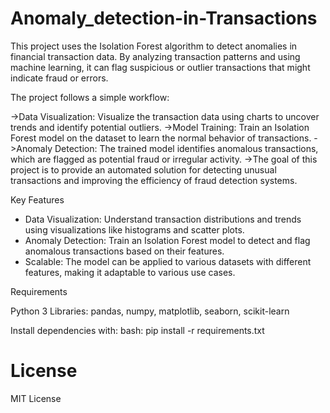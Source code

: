 # Anomaly_detection-in-Transactions

This project uses the Isolation Forest algorithm to detect anomalies in financial transaction data. By analyzing transaction patterns and using machine learning, it can flag suspicious or outlier transactions that might indicate fraud or errors.

The project follows a simple workflow:

->Data Visualization: Visualize the transaction data using charts to uncover trends and identify potential outliers.
->Model Training: Train an Isolation Forest model on the dataset to learn the normal behavior of transactions.
->Anomaly Detection: The trained model identifies anomalous transactions, which are flagged as potential fraud or irregular activity.
->The goal of this project is to provide an automated solution for detecting unusual transactions and improving the efficiency of fraud detection systems.

Key Features
* Data Visualization: Understand transaction distributions and trends using visualizations like histograms and scatter plots.
* Anomaly Detection: Train an Isolation Forest model to detect and flag anomalous transactions based on their features.
* Scalable: The model can be applied to various datasets with different features, making it adaptable to various use cases.

  
Requirements

Python 3
Libraries: pandas, numpy, matplotlib, seaborn, scikit-learn


Install dependencies with:
bash:
pip install -r requirements.txt

# License
MIT License
